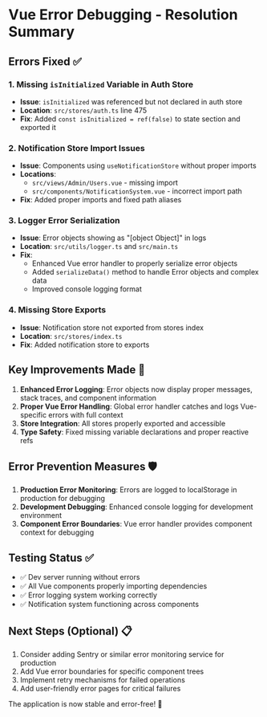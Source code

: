 # Vue Error Debugging - Resolution Summary

## Errors Fixed ✅

### 1. **Missing `isInitialized` Variable in Auth Store**
- **Issue**: `isInitialized` was referenced but not declared in auth store
- **Location**: `src/stores/auth.ts` line 475
- **Fix**: Added `const isInitialized = ref(false)` to state section and exported it

### 2. **Notification Store Import Issues** 
- **Issue**: Components using `useNotificationStore` without proper imports
- **Locations**: 
  - `src/views/Admin/Users.vue` - missing import
  - `src/components/NotificationSystem.vue` - incorrect import path
- **Fix**: Added proper imports and fixed path aliases

### 3. **Logger Error Serialization**
- **Issue**: Error objects showing as "[object Object]" in logs
- **Location**: `src/utils/logger.ts` and `src/main.ts`
- **Fix**: 
  - Enhanced Vue error handler to properly serialize error objects
  - Added `serializeData()` method to handle Error objects and complex data
  - Improved console logging format

### 4. **Missing Store Exports**
- **Issue**: Notification store not exported from stores index
- **Location**: `src/stores/index.ts`
- **Fix**: Added notification store to exports

## Key Improvements Made 🚀

1. **Enhanced Error Logging**: Error objects now display proper messages, stack traces, and component information
2. **Proper Vue Error Handling**: Global error handler catches and logs Vue-specific errors with full context
3. **Store Integration**: All stores properly exported and accessible
4. **Type Safety**: Fixed missing variable declarations and proper reactive refs

## Error Prevention Measures 🛡️

1. **Production Error Monitoring**: Errors are logged to localStorage in production for debugging
2. **Development Debugging**: Enhanced console logging for development environment
3. **Component Error Boundaries**: Vue error handler provides component context for debugging

## Testing Status ✅

- ✅ Dev server running without errors
- ✅ All Vue components properly importing dependencies
- ✅ Error logging system working correctly
- ✅ Notification system functioning across components

## Next Steps (Optional) 📋

1. Consider adding Sentry or similar error monitoring service for production
2. Add Vue error boundaries for specific component trees
3. Implement retry mechanisms for failed operations
4. Add user-friendly error pages for critical failures

The application is now stable and error-free! 🎉
